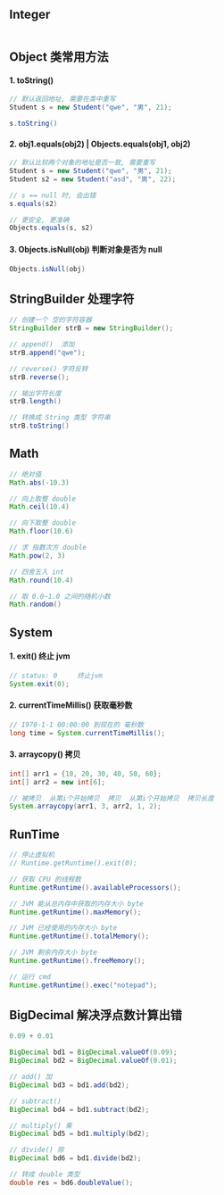 ##

## Integer

```java

```

## Object 类常用方法

#### 1. toString()

```java
// 默认返回地址, 需要在类中重写
Student s = new Student("qwe", "男", 21);

s.toString()
```

#### 2. obj1.equals(obj2) | Objects.equals(obj1, obj2)

```java
// 默认比较两个对象的地址是否一致, 需要重写
Student s = new Student("qwe", "男", 21);
Student s2 = new Student("asd", "男", 22);

// s == null 时, 会出错
s.equals(s2)

// 更安全, 更准确
Objects.equals(s, s2)
```

#### 3. Objects.isNull(obj) 判断对象是否为 null

```java
Objects.isNull(obj)
```

## StringBuilder 处理字符

```java
// 创建一个 空的字符容器
StringBuilder strB = new StringBuilder();

// append()  添加
strB.append("qwe");

// reverse() 字符反转
strB.reverse();

// 输出字符长度
strB.length()

// 转换成 String 类型 字符串
strB.toString()
```

## Math

```java
// 绝对值
Math.abs(-10.3)

// 向上取整 double
Math.ceil(10.4)

// 向下取整 double
Math.floor(10.6)

// 求 指数次方 double
Math.pow(2, 3)

// 四舍五入 int
Math.round(10.4)

// 取 0.0~1.0 之间的随机小数
Math.random()
```

## System

#### 1. exit() 终止 jvm

```java
// status: 0     终止jvm
System.exit(0);
```

#### 2. currentTimeMillis() 获取毫秒数

```java
// 1970-1-1 00:00:00 到现在的 毫秒数
long time = System.currentTimeMillis();
```

#### 3. arraycopy() 拷贝

```java
int[] arr1 = {10, 20, 30, 40, 50, 60};
int[] arr2 = new int[6];

// 被拷贝  从第i个开始拷贝  拷贝  从第i个开始拷贝  拷贝长度
System.arraycopy(arr1, 3, arr2, 1, 2);
```

## RunTime

```java
// 停止虚拟机
// Runtime.getRuntime().exit(0);

// 获取 CPU 的线程数
Runtime.getRuntime().availableProcessors();

// JVM 能从总内存中获取的内存大小 byte
Runtime.getRuntime().maxMemory();

// JVM 已经使用的内存大小 byte
Runtime.getRuntime().totalMemory();

// JVM 剩余内存大小 byte
Runtime.getRuntime().freeMemory();

// 运行 cmd
Runtime.getRuntime().exec("notepad");
```

## BigDecimal 解决浮点数计算出错

```java
0.09 + 0.01

BigDecimal bd1 = BigDecimal.valueOf(0.09);
BigDecimal bd2 = BigDecimal.valueOf(0.01);

// add() 加
BigDecimal bd3 = bd1.add(bd2);

// subtract()
BigDecimal bd4 = bd1.subtract(bd2);

// multiply() 乘
BigDecimal bd5 = bd1.multiply(bd2);

// divide() 除
BigDecimal bd6 = bd1.divide(bd2);

// 转成 double 类型
double res = bd6.doubleValue();
```
